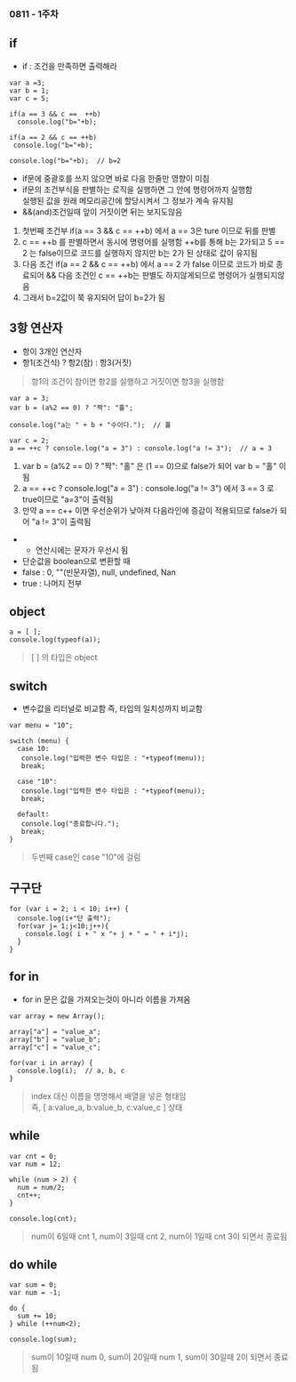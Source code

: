 ### 0811 - 1주차

## if
- if : 조건을 만족하면 출력해라
```
var a =3;
var b = 1;
var c = 5;

if(a == 3 && c ==  ++b)
  console.log("b="+b);

if(a == 2 && c == ++b)
 console.log("b="+b);

console.log("b="+b);  // b=2
```
- if문에 중괄호를 쓰지 않으면 바로 다음 한줄만 영향이 미침
- if문의 조건부식을 판별하는 로직을 실행하면 그 안에 명령어까지 실행함<br/>실행된 값을 원래 메모리공간에 할당시켜서 그 정보가 계속 유지됨
- &&(and)조건일때 앞이 거짓이면 뒤는 보지도않음

1. 첫번째 조건부 if(a == 3 && c ==  ++b) 에서 a == 3은 ture 이므로 뒤를 판별
2. c == ++b 를 판별하면서 동시에 명령어를 실행함 ++b를 통해 b는 2가되고 5 == 2 는 false이므로 코드를 실행하지 않지만 b는 2가 된 상태로 값이 유지됨
3. 다음 조건 if(a == 2 && c == ++b) 에서 a == 2 가 false 이므로 코드가 바로 종료되어 && 다음 조건인 c == ++b는 판별도 하지않게되므로 명령어가 실행되지않음
4. 그래서 b=2값이 쭉 유지되어 답이 b=2가 됨

## 3항 연산자
- 항이 3개인 연산자
- 항1(조건식) ? 항2(참) : 항3(거짓)
> 항1의 조건이 참이면 항2를 실행하고 거짓이면 항3을 실행함
```
var a = 3;
var b = (a%2 == 0) ? "짝": "홀";

console.log("a는 " + b + "수이다.");  // 홀

var c = 2;
a == ++c ? console.log("a = 3") : console.log("a != 3");  // a = 3
```
1. var b = (a%2 == 0) ? "짝": "홀" 은 (1 == 0)으로 false가 되어 var b = "홀" 이 됨
2. a == ++c ? console.log("a = 3") : console.log("a != 3") 에서 3 == 3 로 true이므로 "a=3"이 출력됨
3. 만약 a == c++ 이면 우선순위가 낮아져 다음라인에 증감이 적용되므로 false가 되어 "a != 3"이 출력됨

- + 연산시에는 문자가 우선시 됨
- 단순값을 boolean으로 변환할 때
- false : 0, ""(빈문자열), null, undefined, Nan
- true : 나머지 전부

## object
```
a = [ ];
console.log(typeof(a));
```
> [ ] 의 타입은 object

## switch
- 변수값을 리터널로 비교함 즉, 타입의 일치성까지 비교함
```
var menu = "10";

switch (menu) {
  case 10:
   console.log("입력한 변수 타입은 : "+typeof(menu));
   break;

  case "10":
   console.log("입력한 변수 타입은 : "+typeof(menu));
   break;

  default:
   console.log("종료합니다.");
   break;
}
```
> 두번째 case인 case "10"에 걸림

## 구구단
```
for (var i = 2; i < 10; i++) {
  console.log(i+"단 출력");
  for(var j= 1;j<10;j++){
    console.log( i + " x "+ j + " = " + i*j);
  }
}
```

## for in
- for in 문은 값을 가져오는것이 아니라 이름을 가져옴
```
var array = new Array();

array["a"] = "value_a";
array["b"] = "value_b";
array["c"] = "value_c";

for(var i in array) {
  console.log(i);  // a, b, c
}
```
> index 대신 이름을 명명해서 배열을 넣은 형태임<br/>즉, [ a:value_a, b:value_b, c:value_c ] 상태

## while
```
var cnt = 0;
var num = 12;

while (num > 2) {
  num = num/2;
  cnt++;
}

console.log(cnt);
```
> num이 6일때 cnt 1,  num이 3일때 cnt 2, num이 1일때 cnt 3이 되면서 종료됨

## do while
```
var sum = 0;
var num = -1;

do {
  sum += 10;
} while (++num<2);

console.log(sum);
```
> sum이 10일때 num 0, sum이 20일때 num 1, sum이 30일때 2이 되면서 종료됨
